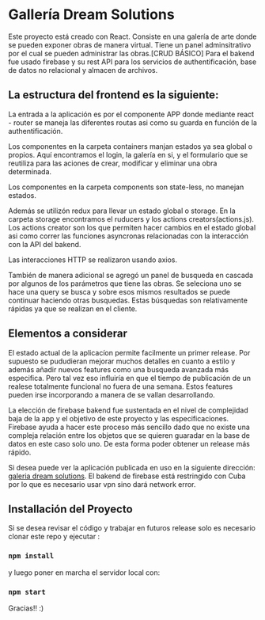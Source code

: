 # Gallería Dream Solutions

Este proyecto está creado con React. Consiste en una galería de arte donde se pueden exponer obras de manera virtual. Tiene un panel adminsitrativo por el cual se pueden administrar las obras.[CRUD BÁSICO]
Para el bakend fue usado firebase y su rest API para los servicios de authentificación, base de datos no relacional y almacen de archivos.

## La estructura del frontend es la siguiente:

La entrada a la aplicación es por el componente APP donde mediante react - router se maneja las diferentes routas asi como su guarda en función de la authentificación.
 
Los componentes en la carpeta containers manjan estados ya sea global o propios. Aquí encontramos el login, la galería en si, y el formulario que se reutiliza para las aciones de crear, modificar y eliminar una obra determinada.

Los componentes en la carpeta components son state-less, no manejan estados. 

Además se utilizón redux para llevar un estado global o storage. En la carpeta storage encontramos el ruducers y los actions creators(actions.js). Los actions creator son los que permiten hacer cambios en el estado global asi como correr las funciones asyncronas relacionadas con la interacción con la API del bakend. 

Las interacciones HTTP se realizaron usando axios.

También de manera adicional se agregó un panel de busqueda en cascada por algunos de los parámetros que tiene las obras. Se seleciona uno se hace una query se busca y sobre esos mismos resultados se puede continuar haciendo otras busquedas. Estas búsquedas son relativamente rápidas ya que se realizan en el cliente.


## Elementos a considerar

El estado actual de la aplicacíon permite facilmente un primer release. Por supuesto se pududieran mejorar muchos detalles en cuanto a estilo y además añadir nuevos features como una busqueda avanzada más especifica. Pero tal vez eso influiría en que el tiempo de publicación de un realese totalmente funcional no fuera de una semana. Estos features pueden irse incorporando a manera de se vallan desarrollando.  

La elección de firebase bakend fue sustentada en el nivel de complejidad baja de la app y el objetivo de este proyecto y las especificaciones. Firebase ayuda a hacer este proceso más sencillo dado que no existe una compleja relación entre los objetos que se quieren guaradar en la base de datos en este caso solo uno. De esta forma poder obtener un release más rápido. 


Si desea puede ver la aplicación publicada en uso en la siguiente dirección: [galeria dream solutions](https://dreamsolutionsgallery.maxblu.vercel.app/). El bakend de firebase está restringido con Cuba por lo que es necesario usar vpn sino dará network error.


 ## Installación del Proyecto
 
 Si se desea revisar el código y trabajar en futuros release solo es necesario clonar este repo y ejecutar :
 
 ### `npm install`
 
 y luego poner en marcha el servidor local con:
 
### `npm start`

Gracias!! :)
 











